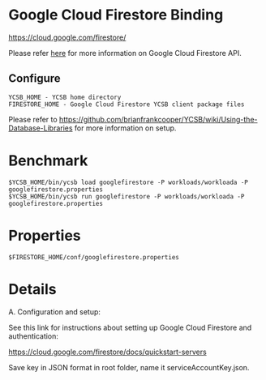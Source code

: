 <!--
Copyright (c) 2019 YCSB contributors.
All rights reserved.

Licensed under the Apache License, Version 2.0 (the "License"); you
may not use this file except in compliance with the License. You
may obtain a copy of the License at

http://www.apache.org/licenses/LICENSE-2.0

Unless required by applicable law or agreed to in writing, software
distributed under the License is distributed on an "AS IS" BASIS,
WITHOUT WARRANTIES OR CONDITIONS OF ANY KIND, either express or
implied. See the License for the specific language governing
permissions and limitations under the License. See accompanying
LICENSE file.
-->

# Google Cloud Firestore Binding

https://cloud.google.com/firestore/

Please refer [here](https://cloud.google.com/firestore/docs/apis) for more information on
Google Cloud Firestore API.

## Configure

    YCSB_HOME - YCSB home directory
    FIRESTORE_HOME - Google Cloud Firestore YCSB client package files

Please refer to https://github.com/brianfrankcooper/YCSB/wiki/Using-the-Database-Libraries
for more information on setup.

# Benchmark

    $YCSB_HOME/bin/ycsb load googlefirestore -P workloads/workloada -P googlefirestore.properties
    $YCSB_HOME/bin/ycsb run googlefirestore -P workloads/workloada -P googlefirestore.properties

# Properties

    $FIRESTORE_HOME/conf/googlefirestore.properties

# Details

A. Configuration and setup:

See this link for instructions about setting up Google Cloud Firestore and
authentication:

https://cloud.google.com/firestore/docs/quickstart-servers

Save key in JSON format in root folder, name it serviceAccountKey.json.
